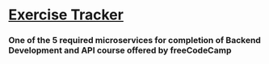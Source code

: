 # [Exercise Tracker](https://www.freecodecamp.org/learn/apis-and-microservices/apis-and-microservices-projects/exercise-tracker)
### One of the 5 required microservices for completion of Backend Development and API course offered by freeCodeCamp 
